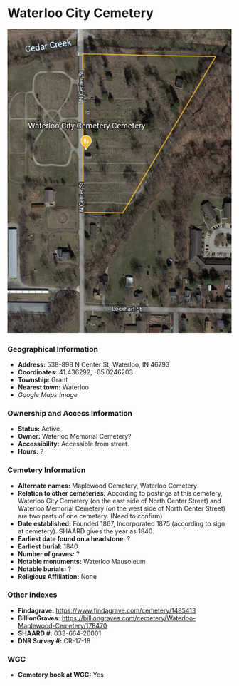 # Waterloo City Cemetery 


![Waterloo City Cemetery on Google Earth](https://github.com/FyoAtEPL/DeKalbCemeteries/blob/main/images/mapImages/WaterlooCityEarth.png "Waterloo City Cemetery on Google Earth")

### Geographical Information
- **Address:** 538-898 N Center St, Waterloo, IN 46793
- **Coordinates:** 41.436292, -85.0246203
- **Township:** Grant
- **Nearest town:** Waterloo
- *Google Maps Image*

### Ownership and Access Information
- **Status:** Active
- **Owner:** Waterloo Memorial Cemetery?
- **Accessibility:** Accessible from street.
- **Hours:** ?

### Cemetery Information
- **Alternate names:** Maplewood Cemetery, Waterloo Cemetery
- **Relation to other cemeteries:** According to postings at this cemetery, Waterloo City Cemetery (on the east side of North Center Street) and Waterloo Memorial Cemetery (on the west side of North Center Street) are two parts of one cemetery. (Need to confirm)
- **Date established:** Founded 1867, Incorporated 1875 (according to sign at cemetery). SHAARD gives the year as 1840.
- **Earliest date found on a headstone:** ?
- **Earliest burial:** 1840
- **Number of graves:** ?
- **Notable monuments:** Waterloo Mausoleum
- **Notable burials:** ?
- **Religious Affiliation:** None

### Other Indexes
- **Findagrave:** https://www.findagrave.com/cemetery/1485413
- **BillionGraves:** https://billiongraves.com/cemetery/Waterloo-Maplewood-Cemetery/178470
- **SHAARD #:** 033-664-26001
- **DNR Survey #:** CR-17-18

### WGC
- **Cemetery book at WGC:** Yes
